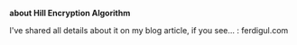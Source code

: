 **about Hill Encryption Algorithm**

 I've shared all details about it on my blog article, if you see... : ferdigul.com
